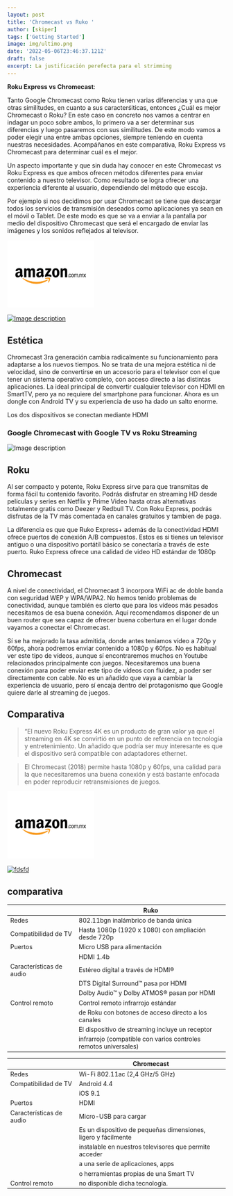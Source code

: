```yaml
---
layout: post
title: 'Chromecast vs Ruko '
author: [skiper]
tags: ['Getting Started']
image: img/ultimo.png
date: '2022-05-06T23:46:37.121Z'
draft: false
excerpt: La justificación perefecta para el strimming
---
```


**Roku Express vs Chromecast**:

 Tanto Google Chromecast como Roku tienen varias diferencias y una que otras similitudes, en cuanto a sus caracterśiticas, entonces  ¿Cuál es mejor Chromecast o Roku? En este caso en concreto nos vamos a centrar en indagar un poco sobre ambos, lo primero va a ser determinar sus diferencias y luego pasaremos con sus similitudes. De este modo vamos a poder elegir una entre ambas opciones, siempre teniendo en cuenta nuestras necesidades. Acompáñanos en este comparativa, Roku Express vs Chromecast para determinar cuál es el mejor.
 
 Un aspecto importante y que sin duda hay conocer en este Chromecast vs Roku Express es que ambos ofrecen métodos diferentes para enviar contenido a nuestro televisor. Como resultado se logra ofrecer una experiencia diferente al usuario, dependiendo del método que escoja.

Por ejemplo si nos decidimos por usar Chromecast se tiene que descargar todos los servicios de transmisión deseados como aplicaciones ya sean en el móvil o Tablet. De este modo es que se va a enviar a la pantalla por medio del dispositivo Chromecast que será el encargado de enviar las imágenes y los sonidos reflejados al televisor.

<img src=img/300300.svg alt="amazon.com.mx" style="width:200px;height:10; overflow: auto;" >

[![Image description](https://m.media-amazon.com/images/I/614+F6Gv8cL._AC_SY879_.jpg)](https://www.amazon.com.mx/ROKU-Reproductor-de-Streaming-Express/dp/B08G1X1QN6?__mk_es_MX=%C3%85M%C3%85%C5%BD%C3%95%C3%91&crid=3NDYRYVAQ23W4&keywords=ruko%2Bexpress&qid=1653365329&s=electronics&sprefix=ruko%2Bexress%2Celectronics%2C136&sr=1-1&th=1&linkCode=ll1&tag=flipo0d-20&linkId=b467dafa0bef9aba4d9878cf37e84cc2&language=es_MX&ref_=as_li_ss_tl)

## Estética
 Chromecast 3ra generación cambia radicalmente su funcionamiento para adaptarse a los nuevos tiempos. No se trata de una mejora estética ni de velocidad, sino de convertirse en un accesorio para el televisor con el que tener un sistema operativo completo, con acceso directo a las distintas aplicaciones. La ideal principal de convertir cualquier televisor con HDMI en SmartTV, pero ya no requiere del smartphone para funcionar. Ahora es un dongle con Android TV y su experiencia de uso ha dado un salto enorme.

Los dos dispositivos se conectan mediante HDMI

### Google Chromecast with Google TV vs Roku Streaming 

![Image description](https://cigars.roku.com/v1/http%3A%2F%2Fimage.roku.com%2Fw%2Frapid%2Fimages%2Fproduct-side-spotlight%2Feed62484-11cd-472d-8736-bbdd98a7154c.png)

## Roku
Al ser compacto y potente, Roku Express sirve para que transmitas de forma fácil tu contenido favorito. Podrás disfrutar en streaming HD desde películas y series en Netflix y Prime Video hasta otras alternativas totalmente gratis como Deezer y Redbull TV. Con Roku Express, podrás disfrutas de la TV más comentada en canales gratuitos y tambien de paga.


La diferencia es que que Ruko Express+ además de la conectividad HDMI ofrece puertos de conexión A/B compuestos. Estos es si tienes un televisor antiguo o una dispositivo portátil básico se conectaría a través de este puerto.
Ruko Express ofrece una calidad de video HD estándar de 1080p 

## Chromecast
A nivel de conectividad, el Chromecast 3 incorpora WiFi ac de doble banda con seguridad WEP y WPA/WPA2. No hemos tenido problemas de conectividad, aunque también es cierto que para los vídeos más pesados necesitamos de esa buena conexión. Aquí recomendamos disponer de un buen router que sea capaz de ofrecer buena cobertura en el lugar donde vayamos a conectar el Chromecast.

Sí se ha mejorado la tasa admitida, donde antes teníamos vídeo a 720p y 60fps, ahora podremos enviar contenido a 1080p y 60fps. No es habitual ver este tipo de vídeos, aunque sí encontraremos muchos en Youtube relacionados principalmente con juegos. Necesitaremos una buena conexión para poder enviar este tipo de vídeos con fluidez, a poder ser directamente con cable. No es un añadido que vaya a cambiar la experiencia de usuario, pero sí encaja dentro del protagonismo que Google quiere darle al streaming de juegos.
## Comparativa


> “El nuevo Roku Express 4K es un producto de gran valor ya que el streaming en 4K se convirtió en un punto de referencia en tecnología y entretenimiento. Un añadido que podría ser muy interesante es que el dispositivo será compatible con adaptadores ethernet. 

> El Chromecast (2018) permite hasta 1080p y 60fps, una calidad para la que necesitaremos una buena conexión y está bastante enfocada en poder reproducir retransmisiones de juegos.



<img src=img/300300.svg alt="amazon.com.mx" style="width:200px;height:10; overflow: auto;" >


[![fdsfd](https://m.media-amazon.com/images/I/81P1tXryQTL._AC_SL1500_.jpg)](https://www.amazon.com.mx/Google-GA00439-MX-Chromecast/dp/B07NQB6YXD?__mk_es_MX=%C3%85M%C3%85%C5%BD%C3%95%C3%91&crid=272WD24IKWSZC&keywords=chromecast&qid=1653270889&sprefix=chromecast%2Caps%2C402&sr=8-1&th=1&linkCode=ll1&tag=flipo0d-20&linkId=92c8e0183d7b6e331e9798c1801a5e05&language=es_MX&ref_=as_li_ss_tl)



## comparativa


|  | Ruko |
|---|---|
| Redes | 802.11bgn inalámbrico de banda única |
| Compatibilidad de TV | Hasta 1080p (1920 x 1080) con ampliación desde 720p|
| Puertos | Micro USB para alimentación |
|  | HDMI 1.4b |
| Características de audio | Estéreo digital a través de HDMI® |
|  | DTS Digital Surround™ pasa por HDMI |
|  | Dolby Audio™ y Dolby ATMOS® pasan por HDMI |
| Control remoto | Control remoto infrarrojo estándar |
|  |de Roku con botones de acceso directo a los canales|
|  |  El dispositivo de streaming incluye un receptor|
|  | infrarrojo (compatible con varios controles remotos universales) |



|  | Chromecast |
|---|---|
| Redes | Wi-Fi 802.11ac (2,4 GHz/5 GHz) |
| Compatibilidad de TV | Android 4.4 |
|  | iOS 9.1 |
| Puertos | HDMI |
| Características de audio | Micro-USB para cargar |
|  | Es un dispositivo de pequeñas dimensiones, ligero y fácilmente |
|  | instalable en nuestros televisores que permite acceder |
|  | a una serie de aplicaciones, apps |
|   |o herramientas propias de una Smart TV |
 Control remoto | no disponible dicha tecnología. |
